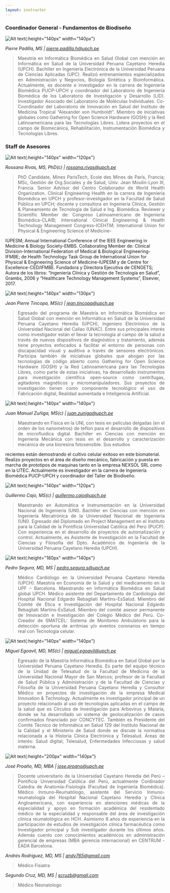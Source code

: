 ```yaml
---
layout: instructor
---
```

### Coordinador General - Fundamentos de Biodiseño
![Alt text](/instructors/pierre_padilla.jpg){:height="140px" width="140px"}

*Pierre Padilla, MS | pierre.padilla.h@upch.pe*
><div style="text-align: justify"> Maestría en Informática Biomédica en Salud Global con mención en Informática en Salud de la Universidad Peruana Cayetano Heredia (UPCH). Bachiller en Ingeniería Electrónica de la Universidad Peruana de Ciencias Aplicadas (UPC). Realizó entrenamientos especializados en Administración y Negocios, Biología Sintética y Bioinformática. Actualmente, es docente e investigador en la carrera de Ingeniería Biomédica PUCP-UPCH y coordinador del Laboratorio de Ingeniería Biomédica de los Laboratorio de Investigación y Desarrollo (LID). Investigador Asociado del Laboratorio de Moléculas Individuales. Co-Coordinador del Laboratorio de Innovación en Salud del Instituto de Medicina Tropical “Alexander von Humboldt”. Miembro de iniciativas globales como Gathering for Open Science Hardware (GOSH) y la Red Latinoamericana para las Tecnologías Libres. Lidera proyectos en el campo de Biomecánica, Rehabilitación, Instrumentación Biomédica y Tecnologías Libres.</div>

### Staff de Asesores 
![Alt text](/instructors/rossana_rivas.jpg){:height="140px" width="120px"}

*Rossana Rivas, MS, PhD(c) | rossana.rivas@upch.pe*
><div style="text-align: justify">PhD Candidate, Mines ParisTech, Ecole des Mines de París, Francia; MSc, Gestión de Org.Sociales y de Salud, Univ. Jean Moulin-Lyon III, Francia. Senior Advisor del Centro Colaborador de World Health Organization. Clinical Engineering Health en la carrera de Ingeniería Biomédica en UPCH y profesor-investigador en la Facultad de Salud Pública en UPCH; docente y consultora en Ingeniería Clínica, Gestión & Planeamiento de Tecnología de Salud e Ing. Biomédica. Reviewer y Scientific Member de: Congreso Latinoamericano de Ingeniería Biomédica-CLAIB; International Clinical Engineering & Health Technology Management Congress-ICEHTM; International Union for Physical & Engineering Science of Medicine-
IUPESM; Annual International Conference of the IEEE Engineering in Medicine & Biology Society-EMBS. Collaborating Member de: Clinical Division-International Federation of Medical & Biological Engineering-IFMBE; de Health Technology Task Group de International Union for Physical & Engineering Science of Medicine-IUPESM y de Centre for Excellence-CED/IFMBE. Fundadora y Directora Ejecutiva de CENGETS; Autora de los libros: “Ingeniería Clínica y Gestión de Tecnología en Salud”, Grambs, 2006 y
“Healthcare Technology Management Systems”, Elsevier, 2017.</div>

![Alt text](/instructors/jeanpierre_tincopa.png){:height="140px" width="130px"}

*Jean Pierre Tincopa, MS(c) | jean.tincopa@upch.pe*
><div style="text-align: justify">Egresado del programa de Maestría en Informática Biomédica en Salud Global con mención en Informática en Salud de la Universidad Peruana Cayetano Heredia (UPCH), Ingeniero Electrónico de la Universidad Nacional del Callao (UNAC). Entre sus principales interés como investigador están el llevar la tecnología al campo de la salud a través de nuevos dispositivos de diagnóstico y tratamiento, además tiene proyectos enfocados a facilitar el entorno de personas con discapacidad visual y auditiva a través de sensores electrónicos. Participa también de iniciativas globales que abogan por las tecnologías de código abierto como Gathering for Open Science Hardware (GOSH) y la Red Latinoamericana para las Tecnologías Libres, como parte de estas iniciativas, ha desarrollado instrumentos para investigación científica open-source como centrífugas, agitadores magnéticos y micromanipuladores. Sus proyectos de investigación tienen como componente tecnológico el uso de Fabricación digital, Realidad aumentada e Inteligencia Artificial.</div>

![Alt text](/instructors/manuel_zuniga.jpg){:height="140px" width="140px"}

*Juan Manuel Zuñiga, MS(c) | juan.zuniga@upch.pe*
><div style="text-align: justify">Maestrando en Física en la UNI, con tesis en películas delgadas (en el orden de los nanometros) de teflon para el desarrollo de dispositivos de microfluidica digital. Bachiller en Ciencias con mención en Ingeniería Mecánica con tesis en el desarrollo y caracterización mecánica de una bioresina fotosensible. Sus estudios
recientes están demostrando el cultivo celular exitoso en este biomaterial. Realizo proyectos en el área de diseño mecánico,
fabricación y puesta en marcha de prototipos de maquinas tanto en la empresa NEXSOL SRL como en la UTEC. Actualmente es investigador en la carrera de Ingeniería Biomédica PUCP-UPCH y coordinador del Taller de Biodiseño.</div>

![Alt text](/instructors/guillermo_cajo.jpg){:height="140px" width="120px"}

*Guillermo Cajo, MS(c) | guillermo.cajo@upch.pe*
><div style="text-align: justify">Maestrando en Automática e Instrumentación en la Universidad Nacional de Ingeniería (UNI). Bachiller en Ciencias con mención en Ingeniería Mecatrónica de la Universidad Nacional de Ingeniería (UNI). Egresado del Diplomado en Project Management en el Instituto para la Calidad de la Pontificia Universidad Católica del Perú (PUCP). Con experiencia en el desarrollo de proyectos de automatización y control. Actualmente, es Asistente de Investigación en la Facultad de Ciencias y Filosofía del Dpto. Académico de Ingeniería de la Universidad Peruana Cayetano Heredia (UPCH).</div>

![Alt text](/instructors/pedro_segura.png){:height="180px" width="140px"}

*Pedro Segura, MD, MS | pedro.segura.s@upch.pe*
><div style="text-align: justify">Médico Cardiólogo en la Universidad Peruana Cayetano Heredia (UPCH). Maestría en Economía de la Salud y del medicamento en la UPF – Barcelona. Maestrando en Informática Biomédica en Salud global UPCH. Médico asistente del Departamento de Cardiología del Hospital Nacional Edgardo Rebagliati Martins-EsSalud. Miembro del Comité de Ética e Investigación del Hospital Nacional Edgardo Rebagliati Martins-EsSalud. Miembro del comité asesor permanente de Innovación e Investigación del Colegio Médico del Perú. Co-Creador de SMATCEL: Sistema de Monitoreo Ambulatorio para la detección oportuna de arritmias y/o eventos coronarios en tiempo real con Tecnología celular.</div>

![Alt text](/instructors/miguel_egoavil.jpg){:height="140px" width="140px"}

*Miguel Egoavil, MD, MS(c) | miguel.egoavil@upch.pe*
><div style="text-align: justify">Egresado de la Maestría Informática Biomédica en Salud Global por la Universidad Peruana Cayetano Heredia. Es parte del equipo técnico de la Unidad de Telesalud de la Facultad de Medicina de la Universidad Nacional Mayor de San Marcos; profesor de la Facultad de Salud Pública y Administración y de la Facultad de Ciencias y Filosofía de la Universidad Peruana Cayetano Heredia y Consultor Médico en proyectos de investigación de la empresa Medical Innovation & Technology. Actualmente es investigador principal de un proyecto relacionado al uso de tecnologías aplicadas en el campo de la salud que es Círculos de Investigación para Arbovirus y Malaria, donde se ha desarrollado un sistema de geolocalización de casos confirmados financiado por CONCYTEC. También es Presidente del Comité Técnico de Informática en Salud 129 del Instituto Nacional de la Calidad y el Ministerio de Salud donde se discute la normativa relacionada a la Historia Clínica Electrónica y Telesalud. Áreas de interés: Salud digital, Telesalud, Enfermedades Infecciosas y salud materna.</div>

![Alt text](/instructors/jose_proanho.jpg){:height="200px" width="140px"}

*José Proaño, MD, MBA | jose.proano@upch.pe*
><div style="text-align: justify">Docente universitario de la Universidad Cayetano Heredia del Perú – Pontificia Universidad Católica del Perú, actualmente Cordinador Catedra de Anatomía-Fisiología (Facultad de Ingeniería Biomédica). Médico Inmuno-Reumatólogo, asistente del Servicio Inmuno-reumatología del Hospital Nacional Cayetano Heredia y Clínica Angloamericana, con experiencia en atenciones médicas de la especialidad y apoyo en formación académica del residentado médico de la especialidad y responsable del área de investigación clínica reumatológica en HCH. Asimismo 8 años de experiencia en la participación de estudios de investigación clínica farmacéutica como Investigador principal y Sub investigador durante los últimos años. Además cuento con conocimientos académicos en administración gerencial de empresas (MBA gerencia internacional) en CENTRUM - EADA Barcelona.</div>

*Andrés Rodriguez, MD, MS | andy765@gmail.com*
><div style="text-align: justify">Médico Fisiatra</div>

*Segundo Cruz, MD, MS | scruzb@gmail.com*
><div style="text-align: justify">Médico Neonatologo</div>

